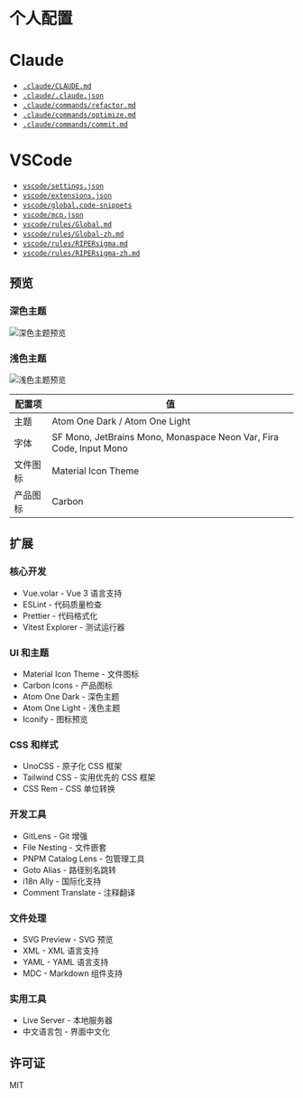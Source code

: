 # 个人配置

# Claude

- [`.claude/CLAUDE.md`](./.claude/CLAUDE.md)
- [`.claude/.claude.json`](./.claude/.claude.json)
- [`.claude/commands/refactor.md`](./.claude/commands/refactor.md)
- [`.claude/commands/optimize.md`](./.claude/commands/optimize.md)
- [`.claude/commands/commit.md`](./.claude/commands/commit.md)

# VSCode

- [`vscode/settings.json`](./vscode/settings.json)
- [`vscode/extensions.json`](./vscode/extensions.json)
- [`vscode/global.code-snippets`](./vscode/global.code-snippets)
- [`vscode/mcp.json`](./vscode/mcp.json)
- [`vscode/rules/Global.md`](./vscode/rules/Global.md)
- [`vscode/rules/Global-zh.md`](./vscode/rules/Global-zh.md)
- [`vscode/rules/RIPERsigma.md`](./vscode/rules/RIPERsigma.md)
- [`vscode/rules/RIPERsigma-zh.md`](./vscode/rules/RIPERsigma-zh.md)

## 预览

### 深色主题

![深色主题预览](./dark-theme.png)

### 浅色主题

![浅色主题预览](./light-theme.png)

| 配置项 | 值 |
|--------|-----|
| 主题 | Atom One Dark / Atom One Light |
| 字体 | SF Mono, JetBrains Mono, Monaspace Neon Var, Fira Code, Input Mono |
| 文件图标 | Material Icon Theme |
| 产品图标 | Carbon |

## 扩展

### 核心开发

- Vue.volar - Vue 3 语言支持
- ESLint - 代码质量检查
- Prettier - 代码格式化
- Vitest Explorer - 测试运行器

### UI 和主题

- Material Icon Theme - 文件图标
- Carbon Icons - 产品图标
- Atom One Dark - 深色主题
- Atom One Light - 浅色主题
- Iconify - 图标预览

### CSS 和样式

- UnoCSS - 原子化 CSS 框架
- Tailwind CSS - 实用优先的 CSS 框架
- CSS Rem - CSS 单位转换

### 开发工具

- GitLens - Git 增强
- File Nesting - 文件嵌套
- PNPM Catalog Lens - 包管理工具
- Goto Alias - 路径别名跳转
- i18n Ally - 国际化支持
- Comment Translate - 注释翻译

### 文件处理

- SVG Preview - SVG 预览
- XML - XML 语言支持
- YAML - YAML 语言支持
- MDC - Markdown 组件支持

### 实用工具

- Live Server - 本地服务器
- 中文语言包 - 界面中文化

## 许可证

MIT

